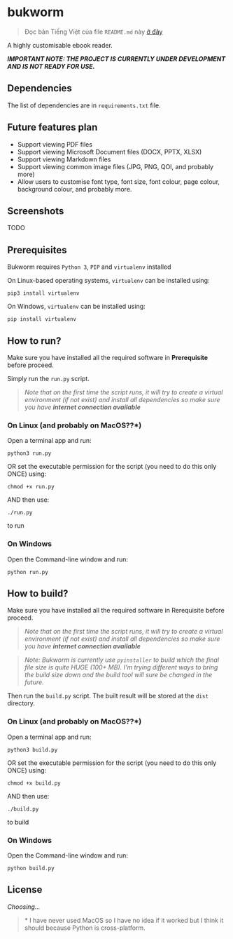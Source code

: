 # bukworm

> Đọc bản Tiếng Việt của file `README.md` này [ở đây](README_vi_VN.md)

A highly customisable ebook reader.

***IMPORTANT NOTE: THE PROJECT IS CURRENTLY UNDER DEVELOPMENT AND IS NOT READY FOR USE.***

## Dependencies
The list of dependencies are in `requirements.txt` file.

## Future features plan
- Support viewing PDF files
- Support viewing Microsoft Document files (DOCX, PPTX, XLSX)
- Support viewing Markdown files
- Support viewing common image files (JPG, PNG, QOI, and probably more)
- Allow users to customise font type, font size, font colour, page colour, background colour, and probably more.

## Screenshots

TODO

## Prerequisites

Bukworm requires `Python 3`, `PIP` and `virtualenv` installed

On Linux-based operating systems, `virtualenv` can be installed using:

```
pip3 install virtualenv
```

On Windows, `virtualenv` can be installed using:

```
pip install virtualenv
```

## How to run?

Make sure you have installed all the required software in **Prerequisite** before proceed.

Simply run the `run.py` script.

> _Note that on the first time the script runs, it will try to create a virtual environment (if not exist) and install all dependencies so make sure you have **internet connection available**_

### On Linux (and probably on MacOS??*)

Open a terminal app and run:

```
python3 run.py
```

OR set the executable permission for the script (you need to do this only ONCE) using:

```
chmod +x run.py
```

AND then use:

```
./run.py
```

to run

### On Windows

Open the Command-line window and run:

```
python run.py
```

## How to build?

Make sure you have installed all the required software in Rerequisite before proceed.

> _Note that on the first time the script runs, it will try to create a virtual environment (if not exist) and install all dependencies so make sure you have **internet connection available**_

> _Note: Bukworm is currently use `pyinstaller` to build which the final file size is quite HUGE (100+ MB). I'm trying different ways to bring the build size down and the build tool will sure be changed in the future._

Then run the `build.py` script. The built result will be stored at the `dist` directory.

### On Linux (and probably on MacOS??*)

Open a terminal app and run:

```
python3 build.py
```

OR set the executable permission for the script (you need to do this only ONCE) using:

```
chmod +x build.py
```

AND then use:

```
./build.py
```

to build

### On Windows

Open the Command-line window and run:

```
python build.py
```

## License
_Choosing..._

> \* I have never used MacOS so I have no idea if it worked but I think it should because Python is cross-platform.
